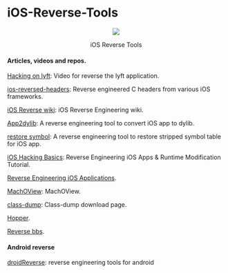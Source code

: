 # iOS-Reverse-Tools

<p align="center">
  <img src="http://ocef2grmj.bkt.clouddn.com/Reverse-tools.png" />
</p>

<p align="center">  iOS Reverse Tools</p>

#### Articles, videos and repos.

[Hacking on lyft](https://realm.io/news/conrad-kramer-reverse-engineering-ios-apps-lyft/): Video for reverse the lyft application.

[ios-reversed-headers](https://github.com/Cykey/ios-reversed-headers): Reverse engineered C headers from various iOS frameworks.

[iOS Reverse wiki](https://github.com/kpwn/iOSRE/tree/master/wiki): iOS Reverse Engineering wiki.

[App2dylib](https://github.com/tobefuturer/app2dylib): A reverse engineering tool to convert iOS app to dylib.

[restore symbol](https://github.com/tobefuturer/restore-symbol): A reverse engineering tool to restore stripped symbol table for iOS app.

[iOS Hacking Basics](https://www.youtube.com/watch?v=YcfuQY5z_-A): Reverse Engineering iOS Apps & Runtime Modification Tutorial.

[Reverse Engineering iOS Applications](https://www.owasp.org/images/b/b9/OWASP_Mobile_App_Hacking_(AppSecUSA_2014)_Workshop_Content.pdf).

[MachOView](https://github.com/gdbinit/MachOView): MachOView.

[class-dump](http://stevenygard.com/projects/class-dump/): Class-dump download page.

[Hopper](https://www.hopperapp.com).

[Reverse bbs](http://iosre.com).

#### Android reverse

[droidReverse](https://github.com/Juude/droidReverse): reverse engineering tools for android


